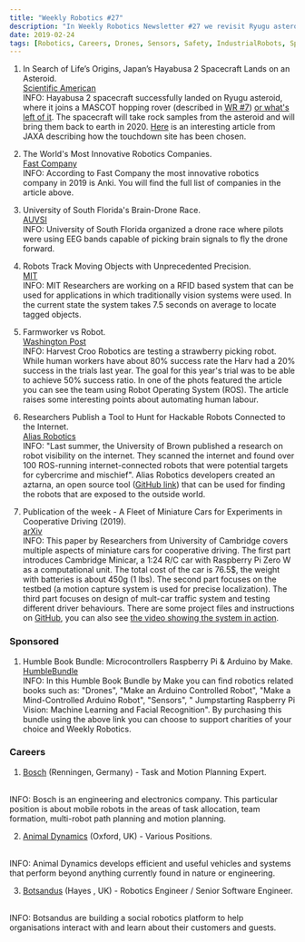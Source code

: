 ```yaml
---
title: "Weekly Robotics #27"
description: "In Weekly Robotics Newsletter #27 we revisit Ryugu asteroid and Hayabusa 2 mission, we find the world's most innovative robotics companies, attend a brain drone race and more."
date: 2019-02-24
tags: [Robotics, Careers, Drones, Sensors, Safety, IndustrialRobots, Space, Rover, AutonmousCars]
---
```


1) In Search of Life’s Origins, Japan’s Hayabusa 2 Spacecraft Lands on an Asteroid.
<br>[Scientific American](https://www.scientificamerican.com/article/in-search-of-lifes-origins-japans-hayabusa-2-spacecraft-lands-on-an-asteroid/)<br>
INFO: Hayabusa 2 spacecraft successfully landed on Ryugu asteroid, where it joins a MASCOT hopping rover (described in [WR #7](https://weeklyrobotics.com/weekly-robotics-7)) [or what's left of it](https://www.space.com/42024-asteroid-ryugu-mascot-lander-mission-ends.html). The spacecraft will take rock samples from the asteroid and will bring them back to earth in 2020. [Here](http://www.hayabusa2.jaxa.jp/en/topics/20190220e_TDPoint/) is an interesting article from JAXA describing how the touchdown site has been chosen.

2) The World's Most Innovative Robotics Companies.
<br>[Fast Company](https://www.fastcompany.com/most-innovative-companies/2019/sectors/robotics)<br>
INFO: According to Fast Company the most innovative robotics company in 2019 is Anki. You will find the full list of companies in the article above.

3) University of South Florida's Brain-Drone Race.
<br>[AUVSI](https://www.auvsi.org/industry-news/university-south-floridas-brain-drone-race-welcomes-diversity-and-inclusivity)<br>
INFO: University of South Florida organized a drone race where pilots were using EEG bands capable of picking brain signals to fly the drone forward.

4) Robots Track Moving Objects with Unprecedented Precision.
<br>[MIT](http://news.mit.edu/2019/robots-track-moving-objects-unprecedented-precision-0219)<br>
INFO: MIT Researchers are working on a RFID based system that can be used for applications in which traditionally vision systems were used. In the current state the system takes 7.5 seconds on average to locate tagged objects.

5) Farmworker vs Robot.
<br>[Washington Post](https://www.washingtonpost.com/news/national/wp/2019/02/17/feature/inside-the-race-to-replace-farmworkers-with-robot)<br>
INFO: Harvest Croo Robotics are testing a strawberry picking robot. While human workers have about 80% success rate the Harv had a 20% success in the trials last year. The goal for this year's trial was to be able to achieve 50% success ratio. In one of the phots featured the article you can see the team using Robot Operating System (ROS). The article raises some interesting points about automating human labour.

6) Researchers Publish a Tool to Hunt for Hackable Robots Connected to the Internet.
<br>[Alias Robotics](https://news.aliasrobotics.com/researchers-publish-a-tool-to-hunt-for-hackable-robots-connected-to-the-internet/)<br>
INFO: "Last summer, the University of Brown published a research on robot visibility on the internet. They scanned the internet and found over 100 ROS-running internet-connected robots that were potential targets for cybercrime and mischief". Alias Robotics developers created an aztarna, an open source tool ([GitHub link](https://github.com/aliasrobotics/aztarna)) that can be used for finding the robots that are exposed to the outside world.

7) Publication of the week - A Fleet of Miniature Cars for Experiments in Cooperative Driving (2019).
<br>[arXiv](https://arxiv.org/abs/1902.06133)<br>
INFO: This paper by Researchers from University of Cambridge covers multiple aspects of miniature cars for cooperative driving. The first part introduces Cambridge Minicar, a 1:24 R/C car with Raspberry Pi Zero W as a computational unit. The total cost of the car is 76.5$, the weight with batteries is about 450g (1 lbs). The second part focuses on the testbed (a motion capture system is used for precise localization). The third part focuses on design of mult-car traffic system and testing different driver behaviours. There are some project files and instructions on [GitHub](https://github.com/proroklab/minicar), you can also see [the video showing the system in action](https://www.youtube.com/watch?v=2oJFQnbN5CA).

### Sponsored

1) Humble Book Bundle:  Microcontrollers Raspberry Pi & Arduino by Make.
<br>[HumbleBundle](https://www.humblebundle.com/books/microcontrollers-books?partner=weeklyrobotics)<br>
INFO: In this Humble Book Bundle by Make you can find robotics related books such as: "Drones", "Make an Arduino Controlled Robot", "Make a Mind-Controlled Arduino Robot", "Sensors", " Jumpstarting Raspberry Pi Vision: Machine Learning and Facial Recognition". By purchasing this bundle using the above link you can choose to support charities of your choice and Weekly Robotics.

### Careers

1) [Bosch](https://jobs.smartrecruiters.com/BoschGroup/743999683218420-task-and-motion-planning-expert) (Renningen, Germany) - Task and Motion Planning Expert.
<br>
INFO: Bosch is an engineering and electronics company. This particular position is about mobile robots in the areas of task allocation, team formation, multi-robot path planning and motion planning.

2) [Animal Dynamics](https://animal-dynamics.workable.com/) (Oxford, UK) - Various Positions.
<br>
INFO: Animal Dynamics develops efficient and useful vehicles and systems that perform beyond anything currently found in nature or engineering.

3) [Botsandus](https://www.botsandus.com/about/#careers) (Hayes , UK) - Robotics Engineer / Senior Software Engineer.
<br>
INFO: Botsandus are building a social robotics platform to help organisations interact with and learn about their customers and guests.
